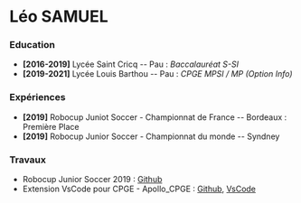 # Léo SAMUEL

### Education

- **[2016-2019]** Lycée Saint Cricq -- Pau : *Baccalauréat S-SI*
- **[2019-2021]** Lycée Louis Barthou -- Pau : *CPGE MPSI / MP (Option Info)*

### Expériences
- **[2019]** Robocup Juniot Soccer - Championnat de France -- Bordeaux : Première Place
- **[2019]** Robocup Junior Soccer - Championnat du monde -- Syndney

### Travaux
- Robocup Junior Soccer 2019 : [Github](https://github.com/leosamuel64/Soccer)
- Extension VsCode pour CPGE - Apollo_CPGE : [Github](https://github.com/leosamuel64/Apollo_Ocaml), [VsCode](https://marketplace.visualstudio.com/items?itemName=LeoSAMUEL.apollo-cpge)

